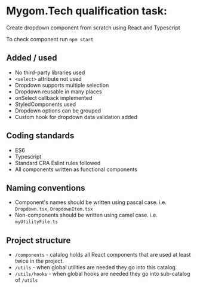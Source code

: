# Mygom.Tech qualification task:

Create dropdown component from scratch using React and Typescript

To check component run `npm start`

## Added / used
- No third-party libraries used
- `<select>` attribute not used
- Dropdown supports multiple selection
- Dropdown reusable in many places
- onSelect callback implemented
- StyledComponents used
- Dropdown options can be grouped
- Custom hook for dropdown data validation added

## Coding standards
- ES6
- Typescript
- Standard CRA Eslint rules followed
- All components written as functional components

## Naming conventions
- Component's names should be written using pascal case. i.e. `Dropdown.tsx`, `DropdownItem.tsx`
- Non-components should be written using camel case. i.e. `myUtilityFile.ts`

## Project structure
- `/components` - catalog holds all React components that are used at least twice in the project.
- `/utils` - when global utilities are needed they go into this catalog.
- `/utils/hooks` - when global hooks are needed they go into sub-catalog of `/utils`
